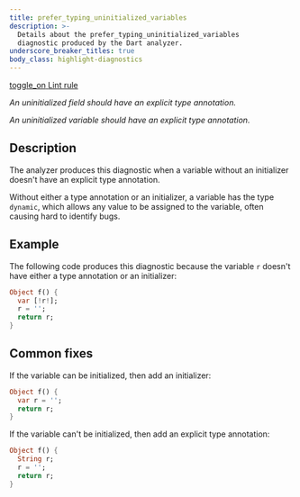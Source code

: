 ```yaml
---
title: prefer_typing_uninitialized_variables
description: >-
  Details about the prefer_typing_uninitialized_variables
  diagnostic produced by the Dart analyzer.
underscore_breaker_titles: true
body_class: highlight-diagnostics
---
```


<div class="tags">
  <a class="tag-label"
      href="/tools/linter-rules/prefer_typing_uninitialized_variables"
      title="Learn about the lint rule that enables this diagnostic."
      aria-label="Learn about the lint rule that enables this diagnostic."
      target="_blank">
    <span class="material-symbols" aria-hidden="true">toggle_on</span>
    <span>Lint rule</span>
  </a>
</div>

_An uninitialized field should have an explicit type annotation._

_An uninitialized variable should have an explicit type annotation._

## Description

The analyzer produces this diagnostic when a variable without an
initializer doesn't have an explicit type annotation.

Without either a type annotation or an initializer, a variable has the
type `dynamic`, which allows any value to be assigned to the variable,
often causing hard to identify bugs.

## Example

The following code produces this diagnostic because the variable `r`
doesn't have either a type annotation or an initializer:

```dart
Object f() {
  var [!r!];
  r = '';
  return r;
}
```

## Common fixes

If the variable can be initialized, then add an initializer:

```dart
Object f() {
  var r = '';
  return r;
}
```

If the variable can't be initialized, then add an explicit type
annotation:

```dart
Object f() {
  String r;
  r = '';
  return r;
}
```
